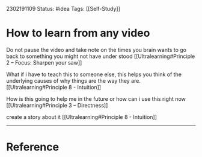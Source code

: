 
2302191109
	Status: #idea 
		Tags: [[Self-Study]]

# How to learn from any video


Do not pause the video and take note on the times you brain wants to go back to something you might not have under stood [[Ultralearning#Principle 2 – Focus: Sharpen your saw]]


What if i have to teach this to someone else, this helps you think of the underlying causes of why things are the way they are.[[Ultralearning#Principle 8 - Intuition]]

How is this going to help me in the future or how can i use this right now [[Ultralearning#Principle 3 – Directness]]

create a story about it [[Ultralearning#Principle 8 - Intuition]]

---
# Reference